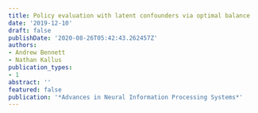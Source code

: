 ```yaml
---
title: Policy evaluation with latent confounders via optimal balance
date: '2019-12-10'
draft: false
publishDate: '2020-08-26T05:42:43.262457Z'
authors:
- Andrew Bennett
- Nathan Kallus
publication_types:
- 1
abstract: ''
featured: false
publication: '*Advances in Neural Information Processing Systems*'
---
```


